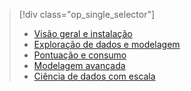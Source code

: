 > [!div class="op_single_selector"]
> * [Visão geral e instalação](../articles/machine-learning/machine-learning-data-science-spark-overview.md)
> * [Exploração de dados e modelagem](../articles/machine-learning/machine-learning-data-science-spark-data-exploration-modeling.md)
> * [Pontuação e consumo](../articles/machine-learning/machine-learning-data-science-spark-model-consumption.md)
> * [Modelagem avançada](../articles/machine-learning/machine-learning-data-science-spark-advanced-data-exploration-modeling.md)
> * [Ciência de dados com escala](../articles/machine-learning/machine-learning-data-science-process-scala-walkthrough.md)
> 
> 

<!---HONumber=AcomDC_0803_2016-->